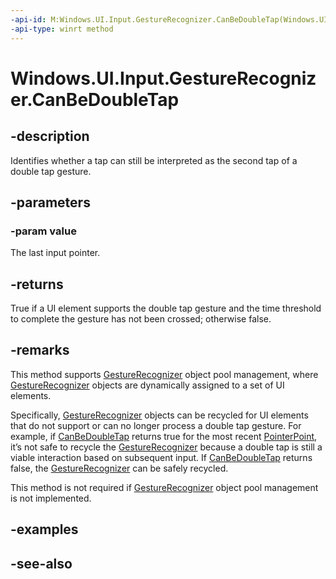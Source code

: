 ```yaml
---
-api-id: M:Windows.UI.Input.GestureRecognizer.CanBeDoubleTap(Windows.UI.Input.PointerPoint)
-api-type: winrt method
---
```


<!-- Method syntax
public bool CanBeDoubleTap(Windows.UI.Input.PointerPoint value)
-->

# Windows.UI.Input.GestureRecognizer.CanBeDoubleTap

## -description
Identifies whether a tap can still be interpreted as the second tap of a double tap gesture.

## -parameters
### -param value
The last input pointer.

## -returns
True if a UI element supports the double tap gesture and the time threshold to complete the gesture has not been crossed; otherwise false.

## -remarks
This method supports [GestureRecognizer](gesturerecognizer.md) object pool management, where [GestureRecognizer](gesturerecognizer.md) objects are dynamically assigned to a set of UI elements.

Specifically, [GestureRecognizer](gesturerecognizer.md) objects can be recycled for UI elements that do not support or can no longer process a double tap gesture. For example, if [CanBeDoubleTap](gesturerecognizer_canbedoubletap_1598643875.md) returns true for the most recent [PointerPoint](pointerpoint.md), it’s not safe to recycle the [GestureRecognizer](gesturerecognizer.md) because a double tap is still a viable interaction based on subsequent input. If [CanBeDoubleTap](gesturerecognizer_canbedoubletap_1598643875.md) returns false, the [GestureRecognizer](gesturerecognizer.md) can be safely recycled.

This method is not required if [GestureRecognizer](gesturerecognizer.md) object pool management is not implemented.

## -examples

## -see-also
